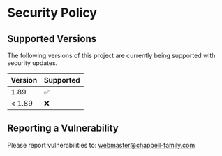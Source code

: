 # Security Policy

## Supported Versions

The following versions of this project are
currently being supported with security updates.

| Version | Supported          |
| ------- | ------------------ |
| 1.89    | :white_check_mark: |
| < 1.89  | :x:                |

## Reporting a Vulnerability

Please report vulnerabilities to: webmaster@chappell-family.com
